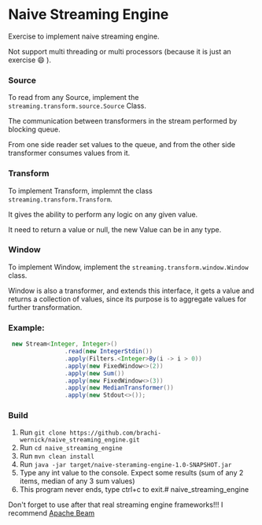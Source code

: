 # Naive Streaming Engine

Exercise to implement naive streaming engine.

Not support multi threading or multi processors (because it is just an exercise :smile: ).

### Source
To read from any Source, implement the `streaming.transform.source.Source` Class.

The communication between transformers in the stream performed by blocking queue.

From one side reader set values to the queue, and from the other side transformer consumes values from it.    

### Transform

To implement Transform, implemnt the class `streaming.transform.Transform`.

It gives the ability to perform any logic on any given value.

It need to return a value or null, the new Value can be in any type.

### Window

To implement Window, implement the `streaming.transform.window.Window` class.

Window is also a transformer, and extends this interface, it gets a value and returns a collection of values, since its purpose is to aggregate values for further transformation.


### Example:
```java
 new Stream<Integer, Integer>()
                .read(new IntegerStdin())
                .apply(Filters.<Integer>By(i -> i > 0))
                .apply(new FixedWindow<>(2))
                .apply(new Sum())
                .apply(new FixedWindow<>(3))
                .apply(new MedianTransformer())
                .apply(new Stdout<>());
```

### Build
1. Run `git clone https://github.com/brachi-wernick/naive_streaming_engine.git`
2. Run `cd naive_streaming_engine`
3. Run `mvn clean install `
4. Run  `java -jar target/naive-steraming-engine-1.0-SNAPSHOT.jar`
5. Type any int value to the console.
Expect some results (sum of any 2 items, median of any 3 sum values)
6. This program never ends, type ctrl+c to exit.# naive_streaming_engine

Don't forget to use after that real streaming engine frameworks!!! I recommend [Apache Beam](https://github.com/apache/beam)
